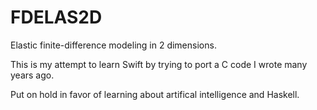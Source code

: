 #  FDELAS2D

Elastic finite-difference modeling in 2 dimensions.

This is my attempt to learn Swift by trying to port a C code I wrote many years ago.

Put on hold in favor of learning about artifical intelligence and Haskell.
